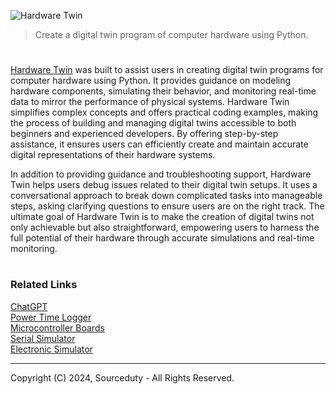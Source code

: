 ![Hardware Twin](https://github.com/user-attachments/assets/9b91b513-27d2-41b7-ab17-c4ea26b00538)

> Create a digital twin program of computer hardware using Python.

#

[Hardware Twin](https://chatgpt.com/g/g-dUq9F7UtF-hardware-twin) was built to assist users in creating digital twin programs for computer hardware using Python. It provides guidance on modeling hardware components, simulating their behavior, and monitoring real-time data to mirror the performance of physical systems. Hardware Twin simplifies complex concepts and offers practical coding examples, making the process of building and managing digital twins accessible to both beginners and experienced developers. By offering step-by-step assistance, it ensures users can efficiently create and maintain accurate digital representations of their hardware systems.

In addition to providing guidance and troubleshooting support, Hardware Twin helps users debug issues related to their digital twin setups. It uses a conversational approach to break down complicated tasks into manageable steps, asking clarifying questions to ensure users are on the right track. The ultimate goal of Hardware Twin is to make the creation of digital twins not only achievable but also straightforward, empowering users to harness the full potential of their hardware through accurate simulations and real-time monitoring.

#
### Related Links

[ChatGPT](https://github.com/sourceduty/ChatGPT)
<br>
[Power Time Logger](https://github.com/sourceduty/Power_Time_Logger)
<br>
[Microcontroller Boards](https://github.com/sourceduty/Microcontroller_Boards)
<br>
[Serial Simulator](https://github.com/sourceduty/Serial_Simulator)
<br>
[Electronic Simulator](https://chat.openai.com/g/g-409Bg1hAQ-electronic-simulator)

***
Copyright (C) 2024, Sourceduty - All Rights Reserved.
